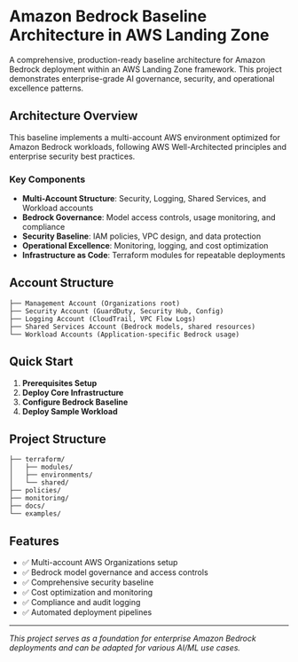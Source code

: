 # Amazon Bedrock Baseline Architecture in AWS Landing Zone

A comprehensive, production-ready baseline architecture for Amazon Bedrock deployment within an AWS Landing Zone framework. This project demonstrates enterprise-grade AI governance, security, and operational excellence patterns.

## Architecture Overview

This baseline implements a multi-account AWS environment optimized for Amazon Bedrock workloads, following AWS Well-Architected principles and enterprise security best practices.

### Key Components

- **Multi-Account Structure**: Security, Logging, Shared Services, and Workload accounts
- **Bedrock Governance**: Model access controls, usage monitoring, and compliance
- **Security Baseline**: IAM policies, VPC design, and data protection
- **Operational Excellence**: Monitoring, logging, and cost optimization
- **Infrastructure as Code**: Terraform modules for repeatable deployments

## Account Structure

```
├── Management Account (Organizations root)
├── Security Account (GuardDuty, Security Hub, Config)
├── Logging Account (CloudTrail, VPC Flow Logs)
├── Shared Services Account (Bedrock models, shared resources)
└── Workload Accounts (Application-specific Bedrock usage)
```

## Quick Start

1. **Prerequisites Setup**
2. **Deploy Core Infrastructure**
3. **Configure Bedrock Baseline**
4. **Deploy Sample Workload**

## Project Structure

```
├── terraform/
│   ├── modules/
│   ├── environments/
│   └── shared/
├── policies/
├── monitoring/
├── docs/
└── examples/
```

## Features

- ✅ Multi-account AWS Organizations setup
- ✅ Bedrock model governance and access controls
- ✅ Comprehensive security baseline
- ✅ Cost optimization and monitoring
- ✅ Compliance and audit logging
- ✅ Automated deployment pipelines

---

*This project serves as a foundation for enterprise Amazon Bedrock deployments and can be adapted for various AI/ML use cases.*